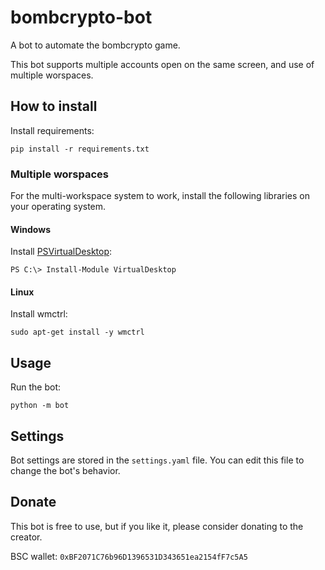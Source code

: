 # bombcrypto-bot

A bot to automate the bombcrypto game.

This bot supports multiple accounts open on the same screen, and use of multiple worspaces.

## How to install

Install requirements:
```shell
pip install -r requirements.txt
```

### Multiple worspaces

For the multi-workspace system to work, install the following libraries on your operating system.

#### Windows

Install [PSVirtualDesktop](https://github.com/MScholtes/PSVirtualDesktop):
```shell
PS C:\> Install-Module VirtualDesktop
```

#### Linux

Install wmctrl:
```shell
sudo apt-get install -y wmctrl
```

## Usage

Run the bot:
```shell
python -m bot
```

## Settings

Bot settings are stored in the `settings.yaml` file. You can edit this file to change the bot's behavior.

## Donate

This bot is free to use, but if you like it, please consider donating to the creator.

BSC wallet: `0xBF2071C76b96D1396531D343651ea2154fF7c5A5`